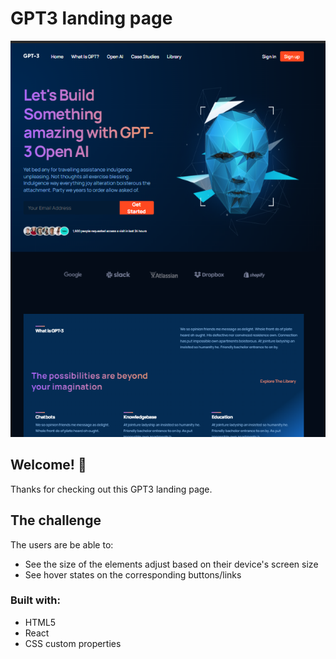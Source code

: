 # GPT3 landing page

![Design preview for the Easybank landing page coding challenge](./preview.png)

## Welcome! 👋

Thanks for checking out this GPT3 landing page.

## The challenge

The users are be able to:

- See the size of the elements adjust based on their device's screen size
- See hover states on the corresponding buttons/links

### Built with:

- HTML5
- React
- CSS custom properties
